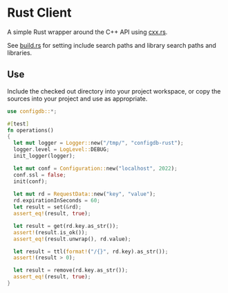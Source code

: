 # Rust Client
A simple Rust wrapper around the C++ API using [cxx.rs](https://cxx.rs/).

See [build.rs](build.rs) for setting include search paths and library search paths and libraries.

## Use
Include the checked out directory into your project workspace, or copy the sources into your
project and use as appropriate.

```rust
use configdb::*;

#[test]
fn operations()
{
  let mut logger = Logger::new("/tmp/", "configdb-rust");
  logger.level = LogLevel::DEBUG;
  init_logger(logger);

  let mut conf = Configuration::new("localhost", 2022);
  conf.ssl = false;
  init(conf);
  
  let mut rd = RequestData::new("key", "value");
  rd.expirationInSeconds = 60;
  let result = set(&rd);
  assert_eq!(result, true);

  let result = get(rd.key.as_str());
  assert!(result.is_ok());
  assert_eq!(result.unwrap(), rd.value);

  let result = ttl(format!("/{}", rd.key).as_str());
  assert!(result > 0);

  let result = remove(rd.key.as_str());
  assert_eq!(result, true);
}
```